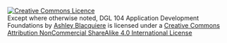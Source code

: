 <a rel="license" href="http://creativecommons.org/licenses/by-nc-sa/4.0/"><img alt="Creative Commons Licence" style="border-width:0" src="https://i.creativecommons.org/l/by-nc-sa/4.0/88x31.png" /></a><br /><span xmlns:dct="http://purl.org/dc/terms/" property="dct:title">Except where otherwise noted, DGL 104 Application Development Foundations</span> by <a xmlns:cc="http://creativecommons.org/ns#" href="https://ash-teach.github.io/dgl-104/#/" property="cc:attributionName" rel="cc:attributionURL">Ashley Blacquiere</a> is licensed under a <a rel="license" href="http://creativecommons.org/licenses/by-nc-sa/4.0/">Creative Commons Attribution NonCommercial ShareAlike 4.0 International License</a>
